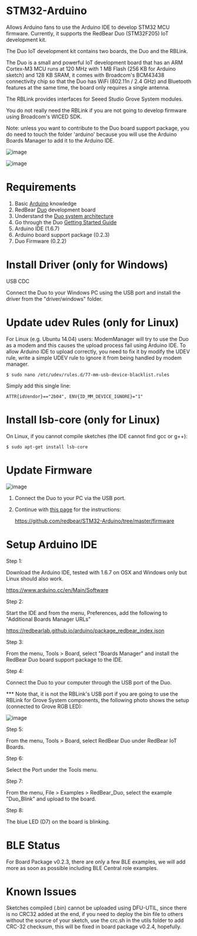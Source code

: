 
# STM32-Arduino

Allows Arduino fans to use the Arduino IDE to develop STM32 MCU firmware. Currently, it supports the RedBear Duo (STM32F205) IoT development kit.

The Duo IoT development kit contains two boards, the Duo and the RBLink.

The Duo is a small and powerful IoT development board that has an ARM Cortex-M3 MCU runs at 120 MHz with 1 MB Flash (256 KB for Arduino sketch) and 128 KB SRAM, it comes with Broadcom's BCM43438 connectivity chip so that the Duo has WiFi (802.11n / 2.4 GHz) and Bluetooth features at the same time, the board only requires a single antenna.

The RBLink provides interfaces for Seeed Studio Grove System modules.

You do not really need the RBLink if you are not going to develop firmware using Broadcom's WICED SDK.

Note: unless you want to contribute to the Duo board support package, you do need to touch the folder 'arduino' because you will use the Arduino Boards Manager to add it to the Arduino IDE. 

![image](images/RBDuo_Pinout.jpg)

![image](images/RBLink_Pinout.jpg)


# Requirements

1. Basic [Arduino](http://www.arduino.cc) knowledge
2. RedBear [Duo](http://www.redbear.cc/duo) development board
3. Understand the [Duo system architecture](https://github.com/redbear/Duo)
4. Go through the Duo [Getting Started Guide](https://github.com/redbear/Duo/blob/master/docs/getting_started.md)
5. Arduino IDE (1.6.7)
6. Arduino board support package (0.2.3)
7. Duo Firmware (0.2.2)


# Install Driver (only for Windows)

USB CDC

Connect the Duo to your Windows PC using the USB port and install the driver from the "driver/windows" folder.


# Update udev Rules (only for Linux)

For Linux (e.g. Ubuntu 14.04) users: ModemManager will try to use the Duo as a modem and this causes the upload process fail using Arduino IDE. To allow Arduino IDE to upload correctly, you need to fix it by modify the UDEV rule, write a simple UDEV rule to ignore it from being handled by modem manager.

	$ sudo nano /etc/udev/rules.d/77-mm-usb-device-blacklist.rules
	
Simply add this single line:

	ATTR{idVendor}=="2b04", ENV{ID_MM_DEVICE_IGNORE}="1"

# Install lsb-core (only for Linux)

On Linux, if you cannot compile sketches (the IDE cannot find gcc or g++):

	$ sudo apt-get install lsb-core

# Update Firmware

![image](images/mode_standalone.jpg)

1. Connect the Duo to your PC via the USB port.

2. Continue with [this page](https://github.com/redbear/STM32-Arduino/tree/master/firmware) for the instructions:
	
	https://github.com/redbear/STM32-Arduino/tree/master/firmware


# Setup Arduino IDE

Step 1:

Download the Arduino IDE, tested with 1.6.7 on OSX and Windows only but Linux should also work.

https://www.arduino.cc/en/Main/Software

Step 2:

Start the IDE and from the menu, Preferences, add the following to "Additional Boards Manager URLs"

https://redbearlab.github.io/arduino/package_redbear_index.json

Step 3:

From the menu, Tools > Board, select "Boards Manager" and install the RedBear Duo board support package to the IDE.

Step 4:

Connect the Duo to your computer through the USB port of the Duo.

*** Note that, it is not the RBLink's USB port if you are going to use the RBLink for Grove System components, the following photo shows the setup (connected to Grove RGB LED):

![image](images/mode_grove.jpg)

Step 5:

From the menu, Tools > Board, select RedBear Duo under RedBear IoT Boards.

Step 6:

Select the Port under the Tools menu.

Step 7:

From the menu, File > Examples > RedBear_Duo, select the example "Duo_Blink" and upload to the board.

Step 8:

The blue LED (D7) on the board is blinking.


# BLE Status

For Board Package v0.2.3, there are only a few BLE examples, we will add more as soon as possible including BLE Central role examples.


# Known Issues

Sketches compiled (.bin) cannot be uploaded using DFU-UTIL, since there is no CRC32 added at the end, if you need to deploy the bin file to others without the source of your sketch, use the crc.sh in the utils folder to add CRC-32 checksum, this will be fixed in board package v0.2.4, hopefully.


